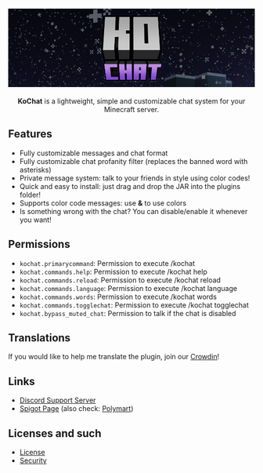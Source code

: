 <p align="center">
  <img src="https://raw.githubusercontent.com/KoPlugins/KoChat/main/resources/images/banner.png" alt="Plugin Banner" width=640 /><br><br>
  <strong>KoChat</strong> is a lightweight, simple and customizable chat system for your Minecraft server.
</p>

## Features
- Fully customizable messages and chat format
- Fully customizable chat profanity filter (replaces the banned word with asterisks)
- Private message system: talk to your friends in style using color codes!
- Quick and easy to install: just drag and drop the JAR into the plugins folder!
- Supports color code messages: use **&** to use colors
- Is something wrong with the chat? You can disable/enable it whenever you want!

## Permissions
- `kochat.primarycommand`: Permission to execute /kochat
- `kochat.commands.help`: Permission to execute /kochat help
- `kochat.commands.reload`: Permission to execute /kochat reload
- `kochat.commands.language`: Permission to execute /kochat language
- `kochat.commands.words`: Permission to execute /kochat words
- `kochat.commands.togglechat`: Permission to execute /kochat togglechat
- `kochat.bypass_muted_chat`: Permission to talk if the chat is disabled

## Translations
If you would like to help me translate the plugin, join our [Crowdin](https://crowdin.com/project/koplugins)!

## Links
- [Discord Support Server](https://discord.gg/k4MpVVYdFE)
- [Spigot Page](https://www.spigotmc.org/resources/kochat.107564/) (also check: [Polymart](https://polymart.org/resource/kochat.3415))

## Licenses and such
- [License](/LICENSE)
- [Security](/SECURITY.md)
